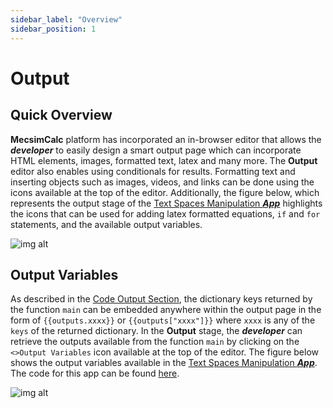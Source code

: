 ```yaml
---
sidebar_label: "Overview"
sidebar_position: 1
---
```


# Output

## Quick Overview

**MecsimCalc** platform has incorporated an in-browser editor that allows the _**developer**_ to easily design a smart output page which can incorporate HTML elements, images, formatted text, latex and many more. The **Output** editor also enables using conditionals for results. Formatting text and inserting objects such as images, videos, and links can be done using the icons available at the top of the editor. Additionally, the figure below, which represents the output stage of the [Text Spaces Manipulation _**App**_](https://mecsimcalc.com/app/6383921/text_spaces_manipulation_function) highlights the icons that can be used for adding latex formatted equations, `if` and `for` statements, and the available output variables.

<div style={{textAlign: 'center'}}>

![img alt](/docs/Getting-Started/outputeditor.png)

</div>

## Output Variables

As described in the [Code Output Section](../Code/Code-output#overview), the dictionary keys returned by the function `main` can be embedded anywhere within the output page in the form of `{{outputs.xxxx}}` or `{{outputs["xxxx"]}}` where `xxxx` is any of the `keys` of the returned dictionary. In the **Output** stage, the _**developer**_ can retrieve the outputs available from the function `main` by clicking on the `<>Output Variables` icon available at the top of the editor. The figure below shows the output variables available in the [Text Spaces Manipulation _**App**_](https://mecsimcalc.com/app/6383921/text_spaces_manipulation_function). The code for this app can be found [here](../Code/Tools#debugging).

<div style={{textAlign: 'center'}}>

![img alt](/docs/Getting-Started/outputvariables2.png)

</div>
